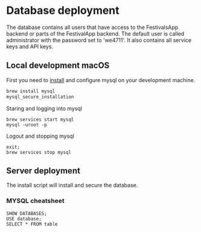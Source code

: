 # Database deployment

The database contains all users that have access to the FestivalsApp backend or parts of the FestivalApp backend. The default user is called administrator with the password set to 'we4711'. It also contains all service keys and API keys.

## Local development macOS

First you need to [install](https://www.novicedev.com/blog/how-install-mysql-macos-homebrew) and configure mysql on your development machine.

```bash
brew install mysql
mysql_secure_installation
```

Staring and logging into mysql

```mysql
brew services start mysql
mysql -uroot -p
```

Logout and stopping mysql

```mysql
exit;
brew services stop mysql
```

## Server deployment

The install script will install and secure the database.

### MYSQL cheatsheet

```mysql
SHOW DATABASES;
USE database;
SELECT * FROM table
```
